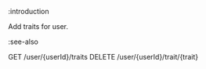 :introduction

Add traits for user.

:see-also

GET /user/{userId}/traits
DELETE /user/{userId}/trait/{trait}
